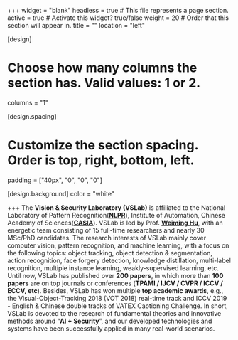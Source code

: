 +++
widget = "blank"
headless = true  # This file represents a page section.
active = true  # Activate this widget? true/false
weight = 20  # Order that this section will appear in.
title = ""
location = "left"

[design]
  # Choose how many columns the section has. Valid values: 1 or 2.
  columns = "1"

[design.spacing]
  # Customize the section spacing. Order is top, right, bottom, left.
  padding = ["40px", "0", "0", "0"]

[design.background]
  color = "white"

+++
The **Vision & Security Laboratory (VSLab)** is affiliated to the National Laboratory of Pattern Recognition([**NLPR**](http://www.nlpr.ia.ac.cn/en/)), Institute of Automation, Chinese Academy of Sciences([**CASIA**](http://english.ia.cas.cn/)). VSLab is led by Prof. [**Weiming Hu**](http://people.ucas.ac.cn/~huweiming?language=en), with an energetic team consisting of 15 full-time researchers and nearly 30 MSc/PhD candidates. The research interests of VSLab mainly cover computer vision, pattern recognition, and machine learning, with a focus on the following topics: object tracking, object detection & segmentation, action recognition, face forgery detection, knowledge distillation, multi-label recognition, multiple instance learning, weakly-supervised learning, etc. Until now, VSLab has published over **200 papers**, in which more than **100 papers** are on top journals or conferences (**TPAMI / IJCV / CVPR / ICCV / ECCV, etc**). Besides, VSLab has won multiple **top academic awards**, e.g., the Visual-Object-Tracking 2018 (VOT 2018) real-time track and ICCV 2019 - English & Chinese double tracks of VATEX Captioning Challenge. In short, VSLab is devoted to the research of fundamental theories and innovative methods around “**AI + Security**”, and our developed technologies and systems have been successfully applied in many real-world scenarios.
